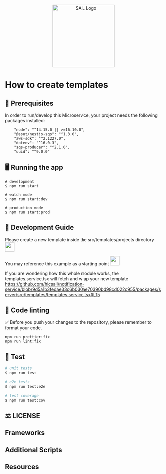 <p align="center">
 <img src="https://user-images.githubusercontent.com/62607343/202245103-044d5c0b-7dec-416b-a178-66b4875dc399.png" width="200" alt="SAIL Logo" /></a>
</p>

# How to create templates


## 📖 Prerequisites 
In order to run/develop this Microservice, your project needs the following packages installed:

```
    "node": "^14.15.0 || >=16.10.0",
    "@ssut/nestjs-sqs": "^1.3.0",
    "aws-sdk": "^2.1227.0",
    "dotenv": "^16.0.3",
    "sqs-producer": "^2.1.0",
    "uuid": "^9.0.0"
```


## 🖥️ Running the app

```
# development
$ npm run start

# watch mode
$ npm run start:dev

# production mode
$ npm run start:prod
```


## 🚧 Development Guide

Please create a new template inside the src/templates/projects directory  <a href="https://github.com/hicsail/notification-service/tree/readMe/packages/server/src/templates/projects" target="_blank"><img src="https://user-images.githubusercontent.com/62607343/202501227-0fca85ce-9b77-4112-84c9-1c56a2a5d638.png" width="30" height="30" /></a>


You may reference this example as a starting point  <a href="https://github.com/hicsail/notification-service/blob/readMe/packages/server/src/templates/projects/passwordReset.tsx" target="_blank"><img src="https://user-images.githubusercontent.com/62607343/202501558-f832775c-22bf-43ce-9a48-dea10a449bcc.png" width="30" height="30" /></a>


If you are wondering how this whole module works, the templates.service.tsx will fetch and wrap your new template 
https://github.com/hicsail/notification-service/blob/9d5a1b3fedae33c6b030ae70390bd98cd022c955/packages/server/src/templates/templates.service.tsx#L15


## 🎨 Code linting

✅ Before you push your changes to the repository, please remember to format your code.

```
npm run prettier:fix
npm run lint:fix
```


## 🧪 Test

```bash
# unit tests
$ npm run test

# e2e tests
$ npm run test:e2e

# test coverage
$ npm run test:cov
```


## ⚖️ LICENSE


## Frameworks


## Additional Scripts


## Resources


